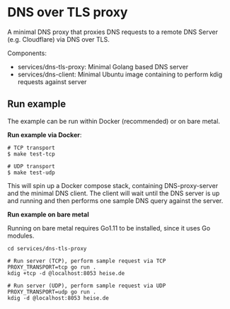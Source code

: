 DNS over TLS proxy
==================

A minimal DNS proxy that proxies DNS requests to a remote DNS Server (e.g. Cloudflare) via DNS over TLS.

Components:
* services/dns-tls-proxy: Minimal Golang based DNS server
* services/dns-client: Minimal Ubuntu image containing to perform kdig requests against server

Run example
-----------

The example can be run within Docker (recommended) or on bare metal.

**Run example via Docker**:

```
# TCP transport
$ make test-tcp

# UDP transport
$ make test-udp
```
This will spin up a Docker compose stack, containing DNS-proxy-server and the minimal DNS client.
The client will wait until the DNS server is up and running and then performs one sample DNS query against the server.

**Run example on bare metal**

Running on bare metal requires Go1.11 to be installed, since it uses Go modules.

```
cd services/dns-tls-proxy

# Run server (TCP), perform sample request via TCP 
PROXY_TRANSPORT=tcp go run .
kdig +tcp -d @localhost:8053 heise.de

# Run server (UDP), perform sample request via UDP
PROXY_TRANSPORT=udp go run .
kdig -d @localhost:8053 heise.de
```
